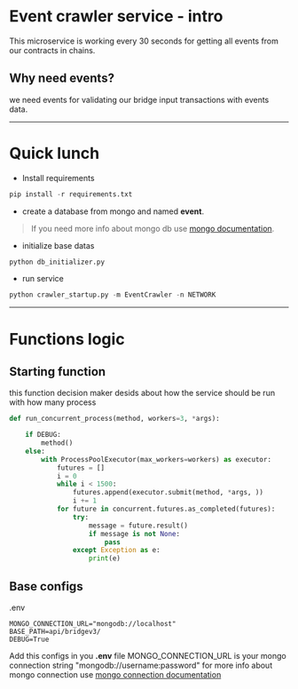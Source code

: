 # Event crawler service - intro
This microservice is working every 30 seconds for getting all events from our contracts in chains.
## Why need events?
we need events for validating our bridge input transactions with events data.

------
# Quick lunch
* Install requirements
```python
pip install -r requirements.txt
```

* create a database from mongo and named **event**.

> If you need more info about mongo db use [mongo documentation](https://www.mongodb.com/docs/).

* initialize base datas
```python
python db_initializer.py 
```

* run service
```python
python crawler_startup.py -m EventCrawler -n NETWORK
```

--------
# Functions logic

## Starting function
this function decision maker desids about how the service should be run
with how many process 

```python
def run_concurrent_process(method, workers=3, *args):

    if DEBUG:
        method()
    else:
        with ProcessPoolExecutor(max_workers=workers) as executor:
            futures = []
            i = 0
            while i < 1500:
                futures.append(executor.submit(method, *args, ))
                i += 1
            for future in concurrent.futures.as_completed(futures):
                try:
                    message = future.result()
                    if message is not None:
                        pass
                except Exception as e:
                    print(e)
```

## Base configs
.env
```
MONGO_CONNECTION_URL="mongodb://localhost"
BASE_PATH=api/bridgev3/
DEBUG=True
```
Add this configs in you **.env** file
MONGO_CONNECTION_URL is your mongo connection string "mongodb://username:password"
for more info about mongo connection use [mongo connection documentation](https://www.mongodb.com/docs/manual/reference/connection-string/)

